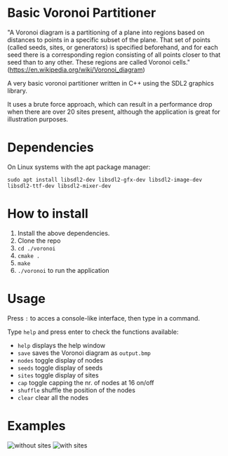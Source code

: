 # Basic Voronoi Partitioner

"A Voronoi diagram is a partitioning of a plane into regions based on distances to points in a specific subset of the plane. That set of points (called seeds, sites, or generators) is specified beforehand, and for each seed there is a corresponding region consisting of all points closer to that seed than to any other. These regions are called Voronoi cells." (https://en.wikipedia.org/wiki/Voronoi_diagram)

A very basic voronoi partitioner written in C++ using the SDL2 graphics library.

It uses a brute force approach, which can result in a performance drop when there are over 20 sites present, although the application is great for illustration purposes.

# Dependencies
On Linux systems with the apt package manager:
```
sudo apt install libsdl2-dev libsdl2-gfx-dev libsdl2-image-dev libsdl2-ttf-dev libsdl2-mixer-dev
```

# How to install
  1. Install the above dependencies.
  1. Clone the repo
  1. `cd ./voronoi`
  1. `cmake .` 
  1. `make`
  1. `./voronoi` to run the application

# Usage
Press `:` to acces a console-like interface, then type in a command.

Type `help` and press enter to check the functions available:

  - `help`     displays the help window
  - `save`     saves the Voronoi diagram as `output.bmp`
  - `nodes`    toggle display of nodes
  - `seeds`    toggle display of seeds
  - `sites`    toggle display of sites
  - `cap`      toggle capping the nr. of nodes at 16 on/off
  - `shuffle`  shuffle the position of the nodes
  - `clear`    clear all the nodes

# Examples
![without sites](https://i.imgur.com/Gf9FUSG.png)
![with sites](https://i.imgur.com/Y1YkAkH.png)


